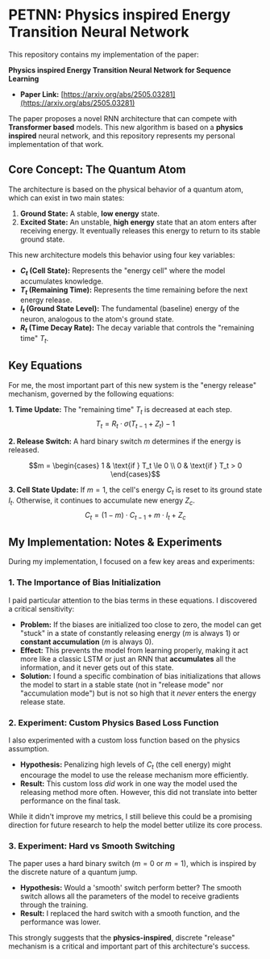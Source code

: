 # PETNN: Physics inspired Energy Transition Neural Network

This repository contains my implementation of the paper:

**Physics inspired Energy Transition Neural Network for Sequence Learning**

* **Paper Link:** [https://arxiv.org/abs/2505.03281](https://arxiv.org/abs/2505.03281)

The paper proposes a novel RNN architecture that can compete with **Transformer based** models.
This new algorithm is based on a **physics inspired** neural network, and this repository represents my personal implementation of that work.

## Core Concept: The Quantum Atom

The architecture is based on the physical behavior of a quantum atom, which can exist in two main states:

1.  **Ground State:** A stable, **low energy** state.
2.  **Excited State:** An unstable, **high energy** state that an atom enters after receiving energy. It eventually releases this energy to return to its stable ground state.

This new architecture models this behavior using four key variables:

* **$C_t$ (Cell State):** Represents the "energy cell" where the model accumulates knowledge.
* **$T_t$ (Remaining Time):** Represents the time remaining before the next energy release.
* **$I_t$ (Ground State Level):** The fundamental (baseline) energy of the neuron, analogous to the atom's ground state.
* **$R_t$ (Time Decay Rate):** The decay variable that controls the "remaining time" $T_t$.

## Key Equations

For me, the most important part of this new system is the "energy release" mechanism, governed by the following equations:

**1. Time Update:** The "remaining time" $T_t$ is decreased at each step.
$$T_{t}=R_{t}\cdot\sigma(T_{t-1}+Z_{t})-1$$

**2. Release Switch:** A hard binary switch $m$ determines if the energy is released.

$$m = \begin{cases} 
1 & \text{if } T_t \le 0 \\ 
0 & \text{if } T_t > 0 
\end{cases}$$

**3. Cell State Update:** If $m=1$, the cell's energy $C_t$ is reset to its ground state $I_t$. Otherwise, it continues to accumulate new energy $Z_c$.
$$C_{t}=(1-m)\cdot C_{t-1}+m\cdot I_{t}+Z_{c}$$

## My Implementation: Notes & Experiments

During my implementation, I focused on a few key areas and experiments:

### 1. The Importance of Bias Initialization

I paid particular attention to the bias terms in these equations. I discovered a critical sensitivity:

* **Problem:** If the biases are initialized too close to zero, the model can get "stuck" in a state of constantly releasing energy ($m$ is always 1) or **constant accumulation** ($m$ is always 0).
* **Effect:** This prevents the model from learning properly, making it act more like a classic LSTM or just an RNN that **accumulates** all the information, and it never gets out of this state.
* **Solution:** I found a specific combination of bias initializations that allows the model to start in a stable state (not in "release mode" nor "accumulation mode") but is not so high that it *never* enters the energy release state.

### 2. Experiment: Custom Physics Based Loss Function

I also experimented with a custom loss function based on the physics assumption.

* **Hypothesis:** Penalizing high levels of $C_t$ (the cell energy) might encourage the model to use the release mechanism more efficiently.
* **Result:** This custom loss *did* work in one way the model used the releasing method more often. However, this did not translate into better performance on the final task.

While it didn't improve my metrics, I still believe this could be a promising direction for future research to help the model better utilize its core process.

### 3. Experiment: Hard vs Smooth Switching

The paper uses a hard binary switch ($m=0$ or $m=1$), which is inspired by the discrete nature of a quantum jump.

* **Hypothesis:** Would a 'smooth' switch perform better? The smooth switch allows all the parameters of the model to receive gradients through the training.
* **Result:** I replaced the hard switch with a smooth function, and the performance was lower.
  
This strongly suggests that the **physics-inspired**, discrete "release" mechanism is a critical and important part of this architecture's success.





